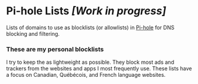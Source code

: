 # Pi-hole Lists *[Work in progress]*

Lists of domains to use as blocklists (or allowlists) in [Pi-hole](https://pi-hole.net/) for DNS blocking and filtering.

### These are my personal blocklists
I try to keep the as lightweight as possible. They block most ads and trackers from the websites and apps I most frequently use.
These lists have a focus on Canadian, Québécois, and French language websites.
